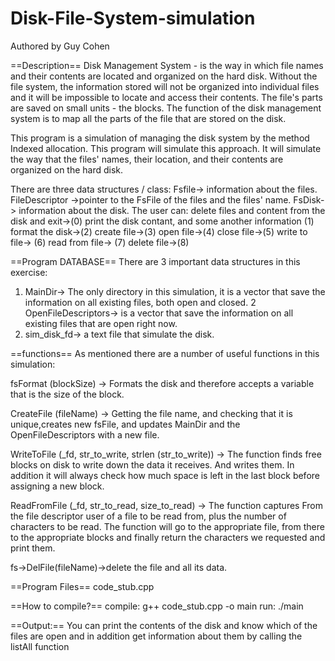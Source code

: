 # Disk-File-System-simulation

Authored by Guy Cohen

==Description==
Disk Management System - is the way in which file names and their contents are located and organized on the hard disk. Without the file system, the information stored will not be organized into individual files and it will be impossible to locate and access their contents.
The file's parts are saved on small units - the blocks.
The function of the disk management system is to map all the parts of the file that are stored on the disk.

This program is a simulation of managing the disk system by the method Indexed allocation. This program  will simulate this approach. 
 It will simulate the way that the files' names, their location, and their contents are organized on the hard disk.

There are three data structures / class:
Fsfile-> information about the files.
FileDescriptor ->pointer to the FsFile of the files and the files' name.
FsDisk-> information about the disk.
The user can:
delete files and content from the disk and exit->(0) 
print the disk contant, and some another information  (1) 
format the disk->(2) 
create file->(3)
open file->(4)
close file->(5)
write to file-> (6)
read from file-> (7)
delete file->(8)


==Program DATABASE==
There are 3 important data structures in this exercise:
1. MainDir-> The only directory in this simulation, it is a vector that save the information on all existing files, both open and closed.
2 OpenFileDescriptors-> is a vector that save the information on all existing files that are open right now.
3. sim_disk_fd-> a text file that simulate the disk. 

==functions==
As mentioned there are a number of useful functions in this simulation:

fsFormat (blockSize) -> Formats the disk and therefore accepts a variable that is the size of the block.

CreateFile (fileName) -> Getting the file name, and checking that it is unique,creates new fsFile, and updates MainDir and the OpenFileDescriptors with a new file.

WriteToFile (_fd, str_to_write, strlen (str_to_write)) -> The function finds free blocks on disk to write down the data it receives. And writes them.
In addition it will always check how much space is left in the last block before assigning a new block.

ReadFromFile (_fd, str_to_read, size_to_read) -> The function captures
From the file descriptor user of a file to be read from, plus the number of characters to be read.
The function will go to the appropriate file, from there to the appropriate blocks and finally return the characters we requested and print them.

fs->DelFile(fileName)->delete the file and all its data.


==Program Files==
code_stub.cpp

==How to compile?==
compile: g++ code_stub.cpp -o main
run: ./main

==Output:==
You can print the contents of the disk and know which of the files are open and in addition get information about them by calling the listAll function





